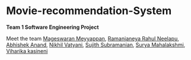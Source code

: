 # Movie-recommendation-System
__Team 1 Software Engineering Project__

Meet the team [Mageswaran Meyyappan](https://github.com/Magii18), [Ramanjaneya Rahul Neelapu](https://github.com/nr-rahul), [Abhishek Anand](https://github.com/abhisheknnd29),
[Nikhil Vatyani](https://github.com/nvatyani), [Sujith Subramanian](https://github.com/Sujith1414), [Surya Mahalakshmi](https://github.com/SuryaMahalakshmi809), [Viharika kasineni](https://github.com/viharika09)
